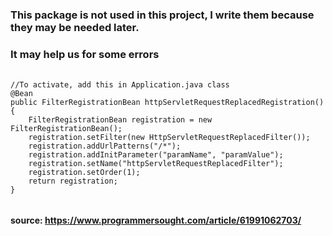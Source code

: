 ### This package is not used in this project, I write them because they may be needed later.

### It may help us for some errors 

######
    //To activate, add this in Application.java class
    @Bean
    public FilterRegistrationBean httpServletRequestReplacedRegistration() {
        FilterRegistrationBean registration = new FilterRegistrationBean();
        registration.setFilter(new HttpServletRequestReplacedFilter());
        registration.addUrlPatterns("/*");
        registration.addInitParameter("paramName", "paramValue");
        registration.setName("httpServletRequestReplacedFilter");
        registration.setOrder(1);
        return registration;
    }
######

#### source: https://www.programmersought.com/article/61991062703/